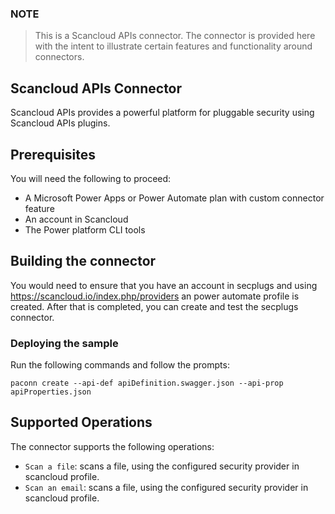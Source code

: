 
### NOTE
> This is a Scancloud APIs connector. The connector is provided here with the intent to illustrate certain features and functionality around connectors.

## Scancloud APIs Connector
Scancloud APIs provides a powerful platform for pluggable security using Scancloud APIs plugins.



## Prerequisites
You will need the following to proceed:
* A Microsoft Power Apps or Power Automate plan with custom connector feature
* An account in Scancloud
* The Power platform CLI tools

## Building the connector 
You would need to ensure that you have an account in secplugs and using https://scancloud.io/index.php/providers an power automate profile is created.
After that is completed, you can create and test the secplugs connector.

### Deploying the sample
Run the following commands and follow the prompts:

```paconn
paconn create --api-def apiDefinition.swagger.json --api-prop apiProperties.json
```

## Supported Operations
The connector supports the following operations:
* `Scan a file`: scans a file, using the configured security provider in scancloud profile.
* `Scan an email`: scans a file, using the configured security provider in scancloud profile.